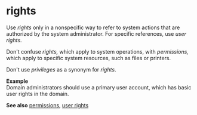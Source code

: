 # rights

Use *rights*
only in a nonspecific way to refer to system actions that are
authorized by the system administrator. For specific references, use *user rights*.

Don't confuse *rights,* which apply to system operations, with *permissions,* which apply to specific system resources, such as files or printers.

Don't use *privileges* as a synonym for *rights*.

**Example**  
Domain administrators should use a primary user account, which has basic user rights in the domain.

**See also** [permissions](~/a-z-word-list-term-collections/p/permissions.md), [user rights](~/a-z-word-list-term-collections/u/user-rights.md)
